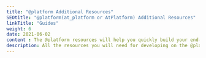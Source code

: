 ```yaml
---
title: "@platform Additional Resources"
SEOtitle: "@platform(at_platform or AtPlatform) Additional Resources"
linkTitle: "Guides"
weight: 6
date: 2021-06-02
content : The @platform resources will help you quickly build your end-to-end encrypted app
description: All the resources you will need for developing on the @platform
---
```


